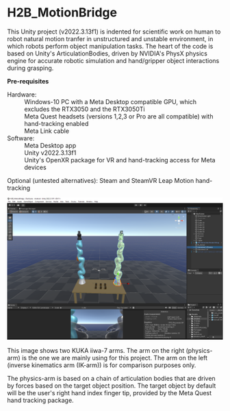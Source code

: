 # H2B_MotionBridge

This Unity project (v2022.3.13f1) is indented for scientific work on human to robot natural motion tranfer in unstructured and unstable environment, in which robots perform object manipulation tasks. 
The heart of the code is based on Unity's ArticulationBodies, driven by NVIDIA's PhysX physics engine for accurate robotic simulation and hand/gripper object interactions during grasping. 

**Pre-requisites**
<dl>
  <dt>Hardware:</dt>
  <dd> Windows-10 PC with a Meta Desktop compatible GPU, which excludes the RTX3050 and the RTX3050Ti</dd>
  <dd> Meta Quest headsets (versions 1,2,3 or Pro are all compatible) with hand-tracking enabled </dd>
  <dd> Meta Link cable </dd>

  <dt>Software:</dt>
  <dd> Meta Desktop app </dd>
  <dd> Unity v2022.3.13f1 </dd>
  <dd> Unity's OpenXR package for VR and hand-tracking access for Meta devices </dd>
</dl>

Optional (untested alternatives):
Steam and SteamVR
Leap Motion hand-tracking 


![alt text](h2b_main_screen.png)

This image shows two KUKA iiwa-7 arms. The arm on the right (physics-arm) is the one we are mainly using for this project. The arm on the left (inverse kinematics arm (IK-arm)) is for comparison purposes only.

The physics-arm is based on a chain of articulation bodies that are driven by forces based on the target object position. The target object by default will be the user's right hand index finger tip, provided by the Meta Quest hand tracking package. 

